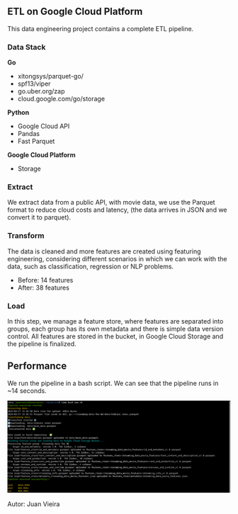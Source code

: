 ## ETL on Google Cloud Platform 

This data engineering project contains a complete ETL pipeline.

### Data Stack

**Go**
- xitongsys/parquet-go/
- spf13/viper
- go.uber.org/zap
- cloud.google.com/go/storage

**Python**
- Google Cloud API
- Pandas
- Fast Parquet

**Google Cloud Platform**
- Storage

### Extract

We extract data from a public API, with movie data, we use the Parquet format to reduce cloud costs and latency, (the data arrives in JSON and we convert it to parquet).

### Transform

The data is cleaned and more features are created using featuring engineering, considering different scenarios in which we can work with the data, such as classification, regression or NLP problems.

- Before: 14 features
- After: 38 features

### Load

In this step, we manage a feature store, where features are separated into groups, each group has its own metadata and there is simple data version control. All features are stored in the bucket, in Google Cloud Storage and the pipeline is finalized.

## Performance

We run the pipeline in a bash script. We can see that the pipeline runs in ~14 seconds.

<img src="img/bash-pipeline.png">

Autor: Juan Vieira